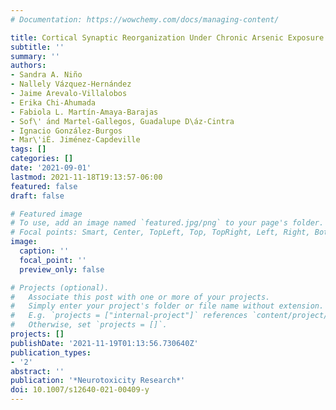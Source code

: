 ```yaml
---
# Documentation: https://wowchemy.com/docs/managing-content/

title: Cortical Synaptic Reorganization Under Chronic Arsenic Exposure
subtitle: ''
summary: ''
authors:
- Sandra A. Niño
- Nallely Vázquez-Hernández
- Jaime Arevalo-Villalobos
- Erika Chi-Ahumada
- Fabiola L. Martín-Amaya-Barajas
- Sof\' ́and Martel-Gallegos, Guadalupe D\áz-Cintra
- Ignacio González-Burgos
- Mar\'iÉ. Jiménez-Capdeville
tags: []
categories: []
date: '2021-09-01'
lastmod: 2021-11-18T19:13:57-06:00
featured: false
draft: false

# Featured image
# To use, add an image named `featured.jpg/png` to your page's folder.
# Focal points: Smart, Center, TopLeft, Top, TopRight, Left, Right, BottomLeft, Bottom, BottomRight.
image:
  caption: ''
  focal_point: ''
  preview_only: false

# Projects (optional).
#   Associate this post with one or more of your projects.
#   Simply enter your project's folder or file name without extension.
#   E.g. `projects = ["internal-project"]` references `content/project/deep-learning/index.md`.
#   Otherwise, set `projects = []`.
projects: []
publishDate: '2021-11-19T01:13:56.730640Z'
publication_types:
- '2'
abstract: ''
publication: '*Neurotoxicity Research*'
doi: 10.1007/s12640-021-00409-y
---
```

